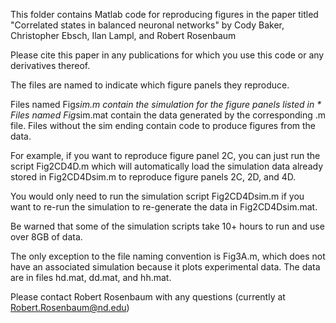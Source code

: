This folder contains Matlab code for reproducing figures in the paper titled
"Correlated states in balanced neuronal networks"
by Cody Baker, Christopher Ebsch, Ilan Lampl, and Robert Rosenbaum

Please cite this paper in any publications for which you use this code or any derivatives thereof.

The files are named to indicate which figure panels they reproduce. 

Files named Fig*sim.m contain the simulation for the figure panels listed in *
Files named Fig*sim.mat contain the data generated by the corresponding .m file.
Files without the sim ending contain code to produce figures from the data.

For example, if you want to reproduce figure panel 2C, you can just run the script Fig2CD4D.m 
which will automatically load the simulation data already stored in Fig2CD4Dsim.m to
reproduce figure panels 2C, 2D, and 4D.

You would only need to run the simulation script Fig2CD4Dsim.m if you want to re-run
the simulation to re-generate the data in Fig2CD4Dsim.mat. 

Be warned that some of the simulation scripts take 10+ hours to run and use over 8GB of data.

The only exception to the file naming convention is Fig3A.m, which does not have an associated simulation because it plots experimental data. The data are in files hd.mat, dd.mat, and hh.mat.

Please contact Robert Rosenbaum with any questions (currently at Robert.Rosenbaum@nd.edu)
